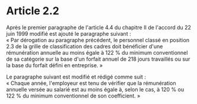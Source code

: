 # Article 2.2

Après le premier paragraphe de l'article 4.4 du chapitre II de l'accord du 22 juin 1999 modifié est ajouté le paragraphe suivant :  
 « Par dérogation au paragraphe précédent, le personnel classé en position 2.3 de la grille de classification des cadres doit bénéficier d'une rémunération annuelle au moins égale à 122 % du minimum conventionnel de sa catégorie sur la base d'un forfait annuel de 218 jours travaillés ou sur la base du forfait défini en entreprise. » 

Le paragraphe suivant est modifié et rédigé comme suit :  
 « Chaque année, l'employeur est tenu de vérifier que la rémunération annuelle versée au salarié est au moins égale à, selon le cas, à 120 % ou 122 % du minimum conventionnel de son coefficient. »


